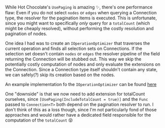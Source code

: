While Hot Chocolate's `UsePaging` is amazing ✨, there's one performance flaw: Even if you do not select `nodes` or `edges` when querying a Connection type, the resolver for the pagination items is executed. This is unfortunate, since you might want to specifically _only_ query for a `totalCount` (which might be cheaply resolved), without performing the costly resolution and pagination of nodes.

One idea I had was to create an `IOperationOptimizer` that traverses the current operation and finds all selection sets on Connections. If the selection set doesn't contain `nodes` or `edges` the resolver pipeline of the field returning the Connection will be stubbed out. This way we skip the potentially costly computation of nodes and only evaluate the extensions on the Connection. Since a Connection type itself shouldn't contain any state, we can safely(?) skip its creation based on the nodes.

An example implementation fo the `IOperationOptimizer` can be found [here](./Program.cs#L19)

One "downside" is that we now need to add extension for totalCount ourselves, since `[UsePaging(IncludeTotalCount = true)]` and the `Func` passed to `Connection<T>` both depend on the pagination resolver to run. I don't think of this as a loss though, since I'm not particularly fond of those approaches and would rather have a dedicated field responsible for the computation of the `totalCount` 😝
